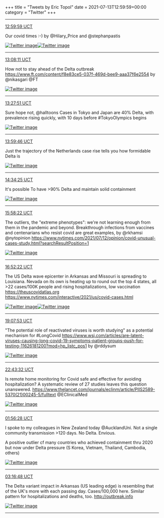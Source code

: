 +++
title = "Tweets by Eric Topol" 
date = 2021-07-13T12:59:59+00:00
category = "Twitter"
+++


---

<a href="https://twitter.com/erictopol/status/1414932618827632649" target="_blank" rel="noreferer">12:59:59 UCT</a>

Our covid times :-)
by @Hilary_Price and @stephanpastis 

<a href="E6LZgqwUUAM5dZq.jpg"  ><img src="E6LZgqwUUAM5dZq.jpg" alt="Twitter image" ></img></a><a href="E6LZq2pUcAIuGak.jpg"  ><img src="E6LZq2pUcAIuGak.jpg" alt="Twitter image" ></img></a>

---

<a href="https://twitter.com/erictopol/status/1414934684081917958" target="_blank" rel="noreferer">13:08:11 UCT</a>

How not to stay ahead of the Delta outbreak
https://www.ft.com/content/f8e83ce5-037f-469d-bee9-aaa37f6e2554 by @nikasgari @FT 

<a href="E6LbKrXVIAcy0DX.jpg"  ><img src="E6LbKrXVIAcy0DX.jpg" alt="Twitter image" ></img></a>

---

<a href="https://twitter.com/erictopol/status/1414939633272561664" target="_blank" rel="noreferer">13:27:51 UCT</a>

Sure hope not, @halltoons 
Cases in Tokyo and Japan are 40% Delta, with prevalence rising quickly, with 10 days before #TokyoOlympics begins 

<a href="E6LfnWWUUAQ56OA.jpg"  ><img src="E6LfnWWUUAQ56OA.jpg" alt="Twitter image" ></img></a>

---

<a href="https://twitter.com/erictopol/status/1414947666723676160" target="_blank" rel="noreferer">13:59:46 UCT</a>

Just the trajectory of the Netherlands case rise tells you how formidable Delta is 

<a href="E6LnVu7X0Aw0-NS.jpg"  ><img src="E6LnVu7X0Aw0-NS.jpg" alt="Twitter image" ></img></a>

---

<a href="https://twitter.com/erictopol/status/1414956383108141056" target="_blank" rel="noreferer">14:34:25 UCT</a>

It's possible
To have &gt;90% Delta and maintain solid containment 

<a href="E6LugDlWQA4lh5j.jpg"  ><img src="E6LugDlWQA4lh5j.jpg" alt="Twitter image" ></img></a>

---

<a href="https://twitter.com/erictopol/status/1414977511973289988" target="_blank" rel="noreferer">15:58:22 UCT</a>

The outliers, the "extreme phenotypes": we're not learning enough from them in the pandemic and beyond. Breakthrough infections from vaccines and centenarians who resist covid are great examples, by @rkhamsi @nytopinion 
https://www.nytimes.com/2021/07/12/opinion/covid-unusual-cases-study.html?searchResultPosition=1 

<a href="E6MCKWcVEAQUlso.jpg"  ><img src="E6MCKWcVEAQUlso.jpg" alt="Twitter image" ></img></a>

---

<a href="https://twitter.com/erictopol/status/1414991102155780099" target="_blank" rel="noreferer">16:52:22 UCT</a>

The US Delta wave epicenter in Arkansas and Missouri is spreading to Louisiana. Nevada on its own is heating up to round out the top 4 states, all &gt;22 cases/100K people and rising hospitalizations, low vaccination
https://theuscovidatlas.org
https://www.nytimes.com/interactive/2021/us/covid-cases.html 

<a href="E6MO4D8VkAUiLdH.jpg"  ><img src="E6MO4D8VkAUiLdH.jpg" alt="Twitter image" ></img></a><a href="E6MOVlIVoAEB3xN.jpg"  ><img src="E6MOVlIVoAEB3xN.jpg" alt="Twitter image" ></img></a>

---

<a href="https://twitter.com/erictopol/status/1415025204586115072" target="_blank" rel="noreferer">19:07:53 UCT</a>

"The potential role of reactivated viruses is worth studying" as a potential mechanism for #LongCovid 
https://www.wsj.com/articles/are-latent-viruses-causing-long-covid-19-symptoms-patient-groups-push-for-testing-11626181200?mod=hp_listc_pos1 by @rddysum 

<a href="E6Mrbo_VUAgjx8r.jpg"  ><img src="E6Mrbo_VUAgjx8r.jpg" alt="Twitter image" ></img></a>

---

<a href="https://twitter.com/erictopol/status/1415079477202198529" target="_blank" rel="noreferer">22:43:32 UCT</a>

Is remote home monitoring for Covid safe and effective for avoiding hospitalization? A systematic review of 27 studies leaves this question unanswered.
https://www.thelancet.com/journals/eclinm/article/PIIS2589-5370(21)00245-5/fulltext @EClinicalMed 

<a href="E6Ne6VEVIAAh9Al.jpg"  ><img src="E6Ne6VEVIAAh9Al.jpg" alt="Twitter image" ></img></a>

---

<a href="https://twitter.com/erictopol/status/1415128028892467204" target="_blank" rel="noreferer">01:56:28 UCT</a>

I spoke to my colleagues in New Zealand today @AucklandUni.  Not a single community transmission &gt;120 days. No Delta. Envious.

A positive outlier cf many countries who achieved containment thru 2020 but now under Delta pressure
(S Korea, Vietnam, Thailand, Cambodia, others) 

<a href="E6OK6VkVUAAd7tF.jpg"  ><img src="E6OK6VkVUAAd7tF.jpg" alt="Twitter image" ></img></a>

---

<a href="https://twitter.com/erictopol/status/1415148244141678593" target="_blank" rel="noreferer">03:16:48 UCT</a>

The Delta variant impact in Arkansas  (US leading edge)  is resembling that of the UK's more with each passing day. 
Cases/100,000 here. Similar pattern for hospitalizations and deaths, too.
http://outbreak.info 

<a href="E6OcJdWUYAE4Xzm.jpg"  ><img src="E6OcJdWUYAE4Xzm.jpg" alt="Twitter image" ></img></a>

---